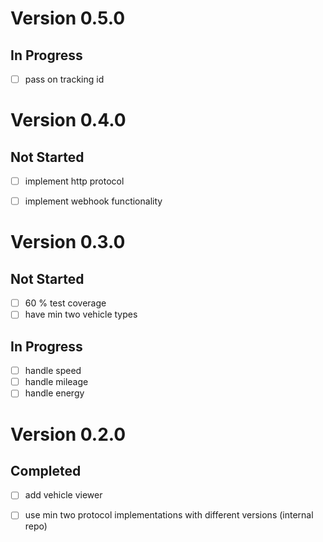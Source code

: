 # Version 0.5.0

## In Progress
- [ ] pass on tracking id

# Version 0.4.0

## Not Started
- [ ] implement http protocol
- [ ] implement webhook functionality


# Version 0.3.0

## Not Started
- [ ] 60 % test coverage
- [ ] have min two vehicle types

## In Progress
- [ ] handle speed
- [ ] handle mileage
- [ ] handle energy

# Version 0.2.0

## Completed
- [ ] add vehicle viewer
- [ ] use min two protocol implementations with different versions (internal repo)


